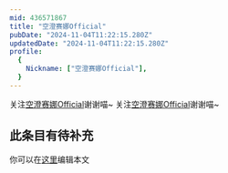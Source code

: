 ```yaml
---
mid: 436571867
title: "空澄赛娜Official"
pubDate: "2024-11-04T11:22:15.280Z"
updatedDate: "2024-11-04T11:22:15.280Z"
profile:
  {
    Nickname: ["空澄赛娜Official"],
  }
---
```


关注[空澄赛娜Official](https://space.bilibili.com/436571867)谢谢喵~ 关注[空澄赛娜Official](https://space.bilibili.com/436571867)谢谢喵~

## 此条目有待补充
你可以在[这里](https://github.com/Yuhanawa/VTuber.ICU/edit/master/src/content/v/空澄赛娜Official/index.md)编辑本文
